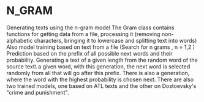 # N_GRAM
Generating texts using the n-gram model
The Gram class contains functions for getting data from a file, processing it (removing non-alphabetic characters, bringing it to lowercase and splitting text into words)
Also model training based on text from a file (Search for n grams , n = 1,2 )
Prediction based on the prefix of all possible next words and their probability.
Generating a text of a given length from the random word of the source text\ a given word, with this generation, the next word is selected randomly from all that will go after this prefix.
There is also a generation, where the word with the highest probability is chosen next.
There are also two trained models, one based on ATL texts and the other on Dostoevsky's "crime and punishment".
